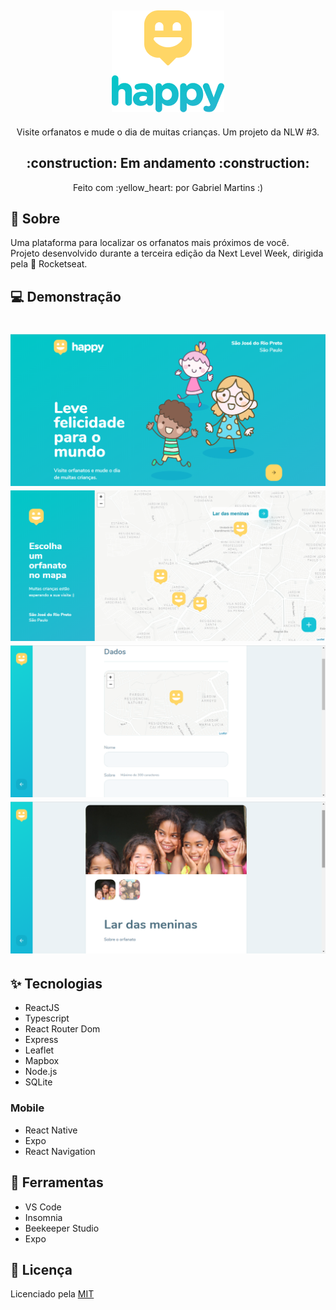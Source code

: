 <h2 align="center"> <img alt="HappyLogo" title="#Logo" src="./assets/logo.png" /> </h2>
<p align="center">
  Visite orfanatos e mude o dia de muitas crianças. Um projeto da NLW #3.
  <h2 align="center"> <b> :construction: Em andamento :construction: </b> </h2>
  <p align="center"> Feito com :yellow_heart: por Gabriel Martins :) </p>
</p>

## :email: Sobre
Uma plataforma para localizar os orfanatos mais próximos de você. <br>
Projeto desenvolvido durante a terceira edição da Next Level Week, dirigida pela :rocket: Rocketseat.

## :computer: Demonstração
<h1 align="center">
  <img alt="HappyLanding" title="#Landing" src="./assets/landing.png" />
  <img alt="HappyMap" title="#OrphanagesMap" src="./assets/orphanages-map.png" />
  <img alt="HappyCreate" title="#CreateOrphanage" src="./assets/create-orphanage.png" />
  <img alt="HappyDetails" title="#OrphanageDetails" src="./assets/orphanage-details.png" />
</h1>

<!-- ## Funcionalidades
- [x] Localização no mapa
- [x] Cadastro de orfanatos -->

## :sparkles: Tecnologias 
- ReactJS
- Typescript
- React Router Dom
- Express
- Leaflet
- Mapbox
- Node.js
- SQLite
### Mobile
- React Native
- Expo
- React Navigation

## :wrench: Ferramentas
- VS Code
- Insomnia
- Beekeeper Studio
- Expo


<!-- ## Instalação -->

## :page_with_curl: Licença
Licenciado pela <a href="./LICENSE.md"> MIT </a>
